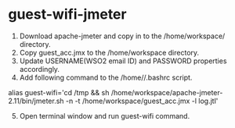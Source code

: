# guest-wifi-jmeter

1. Download apache-jmeter and copy in to the /home/workspace/ directory.
2. Copy guest_acc.jmx to the /home/workspace directory.
3. Update USERNAME(WSO2 email ID) and PASSWORD properties accordingly.
4. Add following command to the /home/<USER>/.bashrc script.

alias guest-wifi='cd /tmp && sh /home/workspace/apache-jmeter-2.11/bin/jmeter.sh -n -t /home/workspace/guest_acc.jmx -l log.jtl'

5. Open terminal window and run guest-wifi command.



